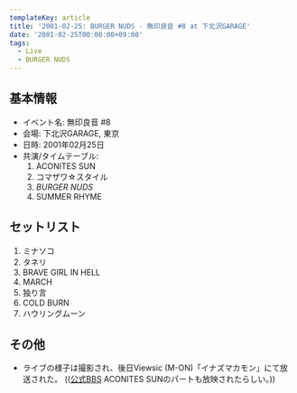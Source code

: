 ```yaml
---
templateKey: article
title: '2001-02-25: BURGER NUDS - 無印良音 #8 at 下北沢GARAGE'
date: '2001-02-25T00:00:00+09:00'
tags:
  - Live
  - BURGER NUDS
---
```

## 基本情報

* イベント名: 無印良音 #8
* 会場: 下北沢GARAGE, 東京
* 日時: 2001年02月25日
* 共演/タイムテーブル:
  1. ACONITES SUN
  1. コマザワ☆スタイル
  1. *BURGER NUDS*
  1. SUMMER RHYME

## セットリスト

1. ミナソコ
1. タネリ
1. BRAVE GIRL IN HELL
1. MARCH
1. 独り言
1. COLD BURN
1. ハウリングムーン

## その他

* ライブの様子は撮影され、後日Viewsic (M-ON)「イナズマカモン」にて放送された。 (([公式BBS](https://web.archive.org/web/20010309183200/http://telescope-label.com/cx/htm/wwwboard/messages/11.html) ACONITES SUNのパートも放映されたらしい。))
